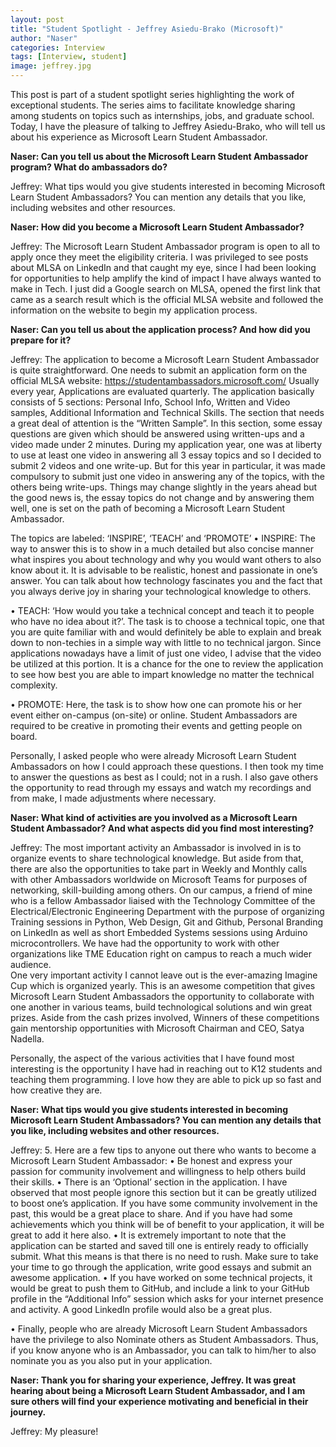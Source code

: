 ```yaml
---
layout: post
title: "Student Spotlight - Jeffrey Asiedu-Brako (Microsoft)"
author: "Naser"
categories: Interview
tags: [Interview, student]
image: jeffrey.jpg
---
```



This post is part of a student spotlight series highlighting the work of exceptional students.  The series aims to facilitate knowledge sharing among students on topics such as internships, jobs, and graduate school.  Today, I have the pleasure of talking to Jeffrey Asiedu-Brako, who will tell us about his experience as Microsoft Learn Student Ambassador.


**Naser: Can you tell us about the Microsoft Learn Student Ambassador program?  What do ambassadors do?**


Jeffrey: What tips would you give students interested in becoming Microsoft Learn Student Ambassadors? You can mention any details that you like, including websites and other resources.


**Naser: How did you become a Microsoft Learn Student Ambassador?**


Jeffrey: The Microsoft Learn Student Ambassador program is open to all to apply once they meet the eligibility criteria. I was privileged to see posts about MLSA on LinkedIn and that caught my eye, since I had been looking for opportunities to help amplify the kind of impact I have always wanted to make in Tech. I just did a Google search on MLSA, opened the first link that came as a search result which is the official MLSA website and followed the information on the website to begin my application process.


**Naser: Can you tell us about the application process? And how did you prepare for it?**


Jeffrey: The application to become a Microsoft Learn Student Ambassador is quite straightforward. One needs to submit an application form on the official MLSA website: https://studentambassadors.microsoft.com/
Usually every year, Applications are evaluated quarterly. The application basically consists of 5 sections: Personal Info, School Info, Written and Video samples, Additional Information and Technical Skills.
The section that needs a great deal of attention is the “Written Sample”. In this section, some essay questions are given which should be answered using written-ups and a video made under 2 minutes.
During my application year, one was at liberty to use at least one video in answering all 3 essay topics and so I decided to submit 2 videos and one write-up.
But for this year in particular, it was made compulsory to submit just one video in answering any of the topics, with the others being write-ups. Things may change slightly in the years ahead but the good news is, the essay topics do not change and by answering them well, one is set on the path of becoming a Microsoft Learn Student Ambassador.


The topics are labeled: ‘INSPIRE’, ‘TEACH’ and ‘PROMOTE’
•   INSPIRE: The way to answer this is to show in a much detailed but also concise manner what inspires you about technology and why you would want others to also know about it.
It is advisable to be realistic, honest and passionate in one’s answer. You can talk about how technology fascinates you and the fact that you always derive joy in sharing your technological knowledge to others.


•   TEACH: ‘How would you take a technical concept and teach it to people who have no idea about it?’. The task is to choose a technical topic, one that you are quite familiar with and would definitely be able to explain and break down to non-techies in a simple way with little to no technical jargon. Since applications nowadays have a limit of just one video, I advise that the video be utilized at this portion. It is a chance for the one to review the application to see how best you are able to impart knowledge no matter the technical complexity.


•   PROMOTE: Here, the task is to show how one can promote his or her event either on-campus (on-site) or online. Student Ambassadors are required to be creative in promoting their events and getting people on board.


Personally, I asked people who were already Microsoft Learn Student Ambassadors on how I could approach these questions. I then took my time to answer the questions as best as I could; not in a rush. I also gave others the opportunity to read through my essays and watch my recordings and from make, I made adjustments where necessary.



**Naser: What kind of activities are you involved as a Microsoft Learn Student Ambassador? And what aspects did you find most interesting?**


Jeffrey: The most important activity an Ambassador is involved in is to organize events to share technological knowledge. But aside from that, there are also the opportunities to take part in Weekly and Monthly calls with other Ambassadors worldwide on Microsoft Teams for purposes of networking, skill-building among others.
On our campus, a friend of mine who is a fellow Ambassador liaised with the Technology Committee of the Electrical/Electronic Engineering Department with the purpose of organizing Training sessions in Python, Web Design, Git and Github, Personal Branding on LinkedIn as well as short Embedded Systems sessions using Arduino microcontrollers. We have had the opportunity to work with other organizations like TME Education right on campus to reach a much wider audience.  
One very important activity I cannot leave out is the ever-amazing Imagine Cup which is organized yearly. This is an awesome competition that gives Microsoft Learn Student Ambassadors the opportunity to collaborate with one another in various teams, build technological solutions and win great prizes. Aside from the cash prizes involved, Winners of these competitions gain mentorship opportunities with Microsoft Chairman and CEO, Satya Nadella.


Personally, the aspect of the various activities that I have found most interesting is the opportunity I have had in reaching out to K12 students and teaching them programming. I love how they are able to pick up so fast and how creative they are.


**Naser: What tips would you give students interested in becoming Microsoft Learn Student Ambassadors? You can mention any details that you like, including websites and other resources.**


Jeffrey: 5. Here are a few tips to anyone out there who wants to become a Microsoft Learn Student Ambassador:
•   Be honest and express your passion for community involvement and willingness to help others build their skills.
•   There is an ‘Optional’ section in the application. I have observed that most people ignore this section but it can be greatly utilized to boost one’s application. If you have some community involvement in the past, this would be a great place to share. And if you have had some achievements which you think will be of benefit to your application, it will be great to add it here also.
•   It is extremely important to note that the application can be started and saved till one is entirely ready to officially submit. What this means is that there is no need to rush. Make sure to take your time to go through the application, write good essays and submit an awesome application.
•   If you have worked on some technical projects, it would be great to push them to GitHub, and include a link to your GitHub profile in the “Additional Info” session which asks for your internet presence and activity. A good LinkedIn profile would also be a great plus.


•   Finally, people who are already Microsoft Learn Student Ambassadors have the privilege to also Nominate others as Student Ambassadors. Thus, if you know anyone who is an Ambassador, you can talk to him/her to also nominate you as you also put in your application.


**Naser: Thank you for sharing your experience, Jeffrey.  It was great hearing about being a Microsoft Learn Student Ambassador, and I am sure others will find your experience motivating and beneficial in their journey.**


Jeffrey: My pleasure!
